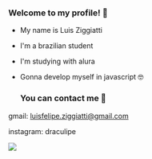 ### Welcome to my profile! 🦇

- My name is Luis Ziggiatti

- I'm a brazilian student
 
- I'm studying with alura
 
- Gonna develop myself in javascript 🤓

  ### You can contact me 🔽

 gmail: luisfelipe.ziggiatti@gmail.com
 
 instagram: draculipe

![](https://media1.tenor.com/m/RRM7bKpDh-gAAAAC/marching-on-vlad-dracula-tepes.gif)
